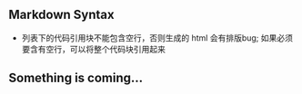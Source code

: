 ## Markdown Syntax
- 列表下的代码引用块不能包含空行，否则生成的 html 会有排版bug; 如果必须要含有空行，可以将整个代码块引用起来

## Something is coming...
